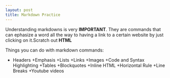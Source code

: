 ```yaml
---
layout: post 
title: Markdown Practice
---
```

Understanding markdowns is very __IMPORTANT__. They are commands that can ephasize a word all the way to having a link to a 
certain website by just clicking on it.Scratch out **HTML**

Things you can do with markdown commands:

+ Headers
+Emphasis
+Lists
+Links
+Images
+Code and Syntax Highlighting
+Tables
+Blockquotes
+Inline HTML
+Horizontal Rule
+Line Breaks
+Youtube videos


